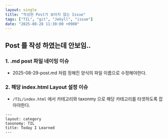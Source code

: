 ```yaml
---
layout: single
title: "작성한 Post가 보이지 않는 Issue"
tags: ["TIL", "git", "Jekyll", "issue"]
date: "2025-08-28 11:30:00 +0900"
---
```


## Post 를 작성 하였는데 안보임..
### 1. .md post 파일 네이밍 이슈
- 2025-08-29-post.md 처럼 정해진 양식의 파일 이름으로 수정해야한다.

### 2. 해당 index.html Layout 설정 이슈
- `/TIL/index.html` 에서 카테고리와 taxonmy 으로 해당 카테고리를 타겟하도록 잡아야한다.

```
---
layout: category
taxonomy: TIL
title: Today I Learned
---
```
